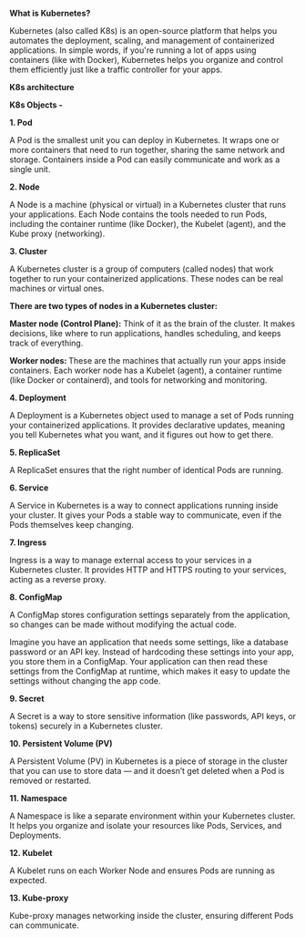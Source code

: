 <b>What is Kubernetes?</b>

Kubernetes (also called K8s) is an open-source platform that helps you automates the deployment, scaling, and management of containerized applications. In simple words, if you're running a lot of apps using containers (like with Docker), Kubernetes helps you organize and control them efficiently just like a traffic controller for your apps.

<b> K8s architecture </b>

<b> K8s Objects - </b>

<b> 1. Pod</b>

A Pod is the smallest unit you can deploy in Kubernetes. It wraps one or more containers that need to run together, sharing the same network and storage. Containers inside a Pod can easily communicate and work as a single unit.

<b> 2. Node </b>

A Node is a machine (physical or virtual) in a Kubernetes cluster that runs your applications. Each Node contains the tools needed to run Pods, including the container runtime (like Docker), the Kubelet (agent), and the Kube proxy (networking).

<b> 3. Cluster</b>

A Kubernetes cluster is a group of computers (called nodes) that work together to run your containerized applications. These nodes can be real machines or virtual ones.

<b>There are two types of nodes in a Kubernetes cluster:</b>

<b> Master node (Control Plane):</b>
Think of it as the brain of the cluster.
It makes decisions, like where to run applications, handles scheduling, and keeps track of everything.

<b>Worker nodes: </b>
These are the machines that actually run your apps inside containers.
Each worker node has a Kubelet (agent), a container runtime (like Docker or containerd), and tools for networking and monitoring.

<b> 4. Deployment</b>

A Deployment is a Kubernetes object used to manage a set of Pods running your containerized applications. It provides declarative updates, meaning you tell Kubernetes what you want, and it figures out how to get there.

<b> 5. ReplicaSet </b>

A ReplicaSet ensures that the right number of identical Pods are running.

<b> 6. Service </b>

A Service in Kubernetes is a way to connect applications running inside your cluster. It gives your Pods a stable way to communicate, even if the Pods themselves keep changing.

<b> 7. Ingress </b>

Ingress is a way to manage external access to your services in a Kubernetes cluster. It provides HTTP and HTTPS routing to your services, acting as a reverse proxy.

<b> 8. ConfigMap </b>

A ConfigMap stores configuration settings separately from the application, so changes can be made without modifying the actual code.

Imagine you have an application that needs some settings, like a database password or an API key. Instead of hardcoding these settings into your app, you store them in a ConfigMap. Your application can then read these settings from the ConfigMap at runtime, which makes it easy to update the settings without changing the app code.

<b> 9. Secret </b>

A Secret is a way to store sensitive information (like passwords, API keys, or tokens) securely in a Kubernetes cluster.

<b> 10. Persistent Volume (PV) </b>

A Persistent Volume (PV) in Kubernetes is a piece of storage in the cluster that you can use to store data — and it doesn’t get deleted when a Pod is removed or restarted.

<b> 11. Namespace </b>

A Namespace is like a separate environment within your Kubernetes cluster. It helps you organize and isolate your resources like Pods, Services, and Deployments.

<b> 12. Kubelet </b>

A Kubelet runs on each Worker Node and ensures Pods are running as expected.

<b> 13. Kube-proxy </b>

Kube-proxy manages networking inside the cluster, ensuring different Pods can communicate.

